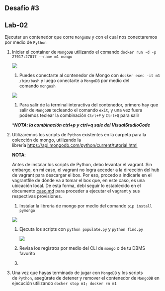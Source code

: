 ## Desafío #3

## Lab-02

Ejecutar un contenedor que corre `MongoDB` y con el cual nos conectaremos por medio de `Python`

1. Iniciar el container de `MongoDB` utilizando el comando `docker run -d -p 27017:27017 --name m1 mongo`
   
   ![](/home/petrizzo/Descargas/CursoDevOps/Desafio3/Captura%20de%20pantalla_2023-02-21_06-38-57.png)
   
   1. Puedes conectarte al contenedor de Mongo con `docker exec -it m1 /bin/bash` y luego conectarte a `MongoDB` por medio del comando `mongosh`
   
   ![](/home/petrizzo/Descargas/CursoDevOps/Desafio3/Captura%20de%20pantalla_2023-02-21_09-18-39.png)
   
   1. Para salir de la terminal interactiva del contenedor, primero hay que salir de `MongoDB` tecleando el comando `exit`, y una vez fuera podemos teclear la combinación `Ctrl+P` y `Ctrl+Q` para salir
   
   ****NOTA: la combinación ctrl+p y ctrl+q sale del VisualStudioCode***

2. Utilizaremos los scripts de `Python` existentes en la carpeta para la colección de mongo, utilizando la librería https://api.mongodb.com/python/current/tutorial.html
   
   **NOTA**:
   
   Antes de instalar  los scripts de Python, debo levantar el vagrant. Sin embargo, en mi caso, el vagrant no logra acceder a la dirección del hub de vagrant para descargar el box. Por eso, procedo a indicarle en el vagrantfile de dónde va a tomar el box que, en este caso, es una ubicación local. De esta forma, debí seguir lo establecido en el documento [caso.md](/home/petrizzo/Descargas/CursoDevOps/Caso.md) para proceder a ejecutar el vagrant y sus respectivas provisiones.
   
   
   
   1. Instalar la librería de mongo por medio del comando `pip install pymongo`
   
   ![](/home/petrizzo/Descargas/CursoDevOps/Desafio3/Captura%20de%20pantalla_2023-02-21_16-07-08.png)
   
   1. Ejecuta los scripts con `python populate.py` y `python find.py`
      
      ![](/home/petrizzo/Descargas/CursoDevOps/Desafio3/Captura%20de%20pantalla_2023-02-21_16-10-09.png)
   2. Revisa los registros por medio del CLI de `mongo` o de tu DBMS favorito
   3. 

3. Una vez que hayas terminado de jugar con `MongoDB` y los scripts de `Python`, asegúrate de detener y remover el contenedor de `MongoDB` en ejecución utilizando `docker stop m1; docker rm m1`
